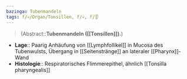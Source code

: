 ```yaml
---
bazinga: Tubenmandeln
tags: f/💀/Organ/Tonsillen, f/💀, f/👂
---
```

> (Abstract::**Tubenmandeln ([[Tonsillen]]).**)
- **Lage**:: Paarig Anhäufung von [[Lymphfollikel]] in Mucosa des Tubenwulsts, Übergang in [[Seitenstränge]] an lateraler [[Pharynx]]-Wand
- **Histologie**:: Respiratorisches Flimmerepithel, ähnlich [[Tonsilla pharyngealis]]